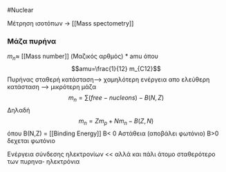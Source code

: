 #Nuclear 

Μέτρηση ισοτόπων -> [[Mass spectometry]]

### Μάζα πυρήνα
$m_n \approx$ [[Mass number]] (Μαζικός αρθμός) * amu
όπου $$amu=\frac{1}{12} m_{C12}$$
Πυρήνας σταθερή κατάσταση--> χαμηλότερη ενέργεια απο ελεύθερη κατάσταση --> μικρότερη μάζα
$$m_n=\sum (free-nucleons) - B(N,Z)$$
Δηλαδή $$m_n= Zm_p+Nm_n-B(Z,N)$$
όπου Β(Ν,Ζ) = [[Binding Energy]]
Β< 0 Αστάθεια (αποβάλει φωτόνιο)
Β>0 δεχεται φωτόνιο

Ενέργεια σύνδεσης ηλεκτρονίων << 
αλλά και πάλι άτομο σταθερότερο  των πυρηνα- ηλεκτρόνια